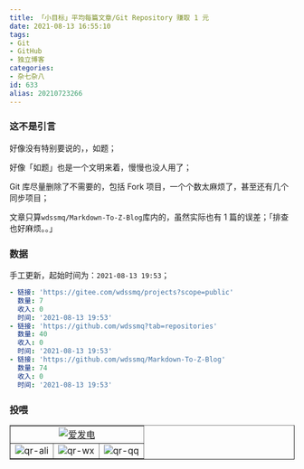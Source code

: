 ```yaml
---
title: 「小目标」平均每篇文章/Git Repository 赚取 1 元
date: 2021-08-13 16:55:10
tags:
- Git
- GitHub
- 独立博客
categories:
- 杂七杂八
id: 633
alias: 20210723266
---
```


### 这不是引言

好像没有特别要说的，，如题；

好像「如题」也是一个文明来着，慢慢也没人用了；

<!--more-->

Git 库尽量删除了不需要的，包括 Fork 项目，一个个数太麻烦了，甚至还有几个同步项目；

文章只算`wdssmq/Markdown-To-Z-Blog`库内的，虽然实际也有 1 篇的误差；「排查也好麻烦。。」

### 数据

手工更新，起始时间为：`2021-08-13 19:53`；

```yml
- 链接: 'https://gitee.com/wdssmq/projects?scope=public'
  数量: 7
  收入: 0
  时间: '2021-08-13 19:53'
- 链接: 'https://github.com/wdssmq?tab=repositories'
  数量: 40
  收入: 0
  时间: '2021-08-13 19:53'
- 链接: 'https://github.com/wdssmq/Markdown-To-Z-Blog'
  数量: 74
  收入: 0
  时间: '2021-08-13 19:53'
```

### 投喂

<table border="1">
  <tr>
    <td align="center" colspan="3">
      <a
        target="_blank"
        href="https://afdian.net/@wdssmq"
        title="沉冰浮水正在创作和 z-blog 相关或无关的各种有用或没用的代码 | 爱发电"
        ><img
          src="https://cdn.jsdelivr.net/gh/wdssmq/wdssmq@main/doc/afdian.png"
          alt="爱发电"
      /></a>
    </td>
  </tr>
  <tr>
    <td>
      <img
        src="https://cdn.jsdelivr.net/gh/wdssmq/wdssmq@main/doc/qr-ali.png"
        alt="qr-ali"
        title="qr-ali"
      />
    </td>
    <td>
      <img
        src="https://cdn.jsdelivr.net/gh/wdssmq/wdssmq@main/doc/qr-wx.png"
        alt="qr-wx"
        title="qr-wx"
      />
    </td>
    <td>
      <img
        src="https://cdn.jsdelivr.net/gh/wdssmq/wdssmq@main/doc/qr-qq.png"
        alt="qr-qq"
        title="qr-qq"
      />
    </td>
  </tr>
</table>

